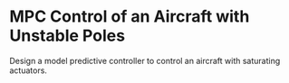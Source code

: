 # **MPC Control of an Aircraft with Unstable Poles**

Design a model predictive controller to control an aircraft with saturating actuators.

